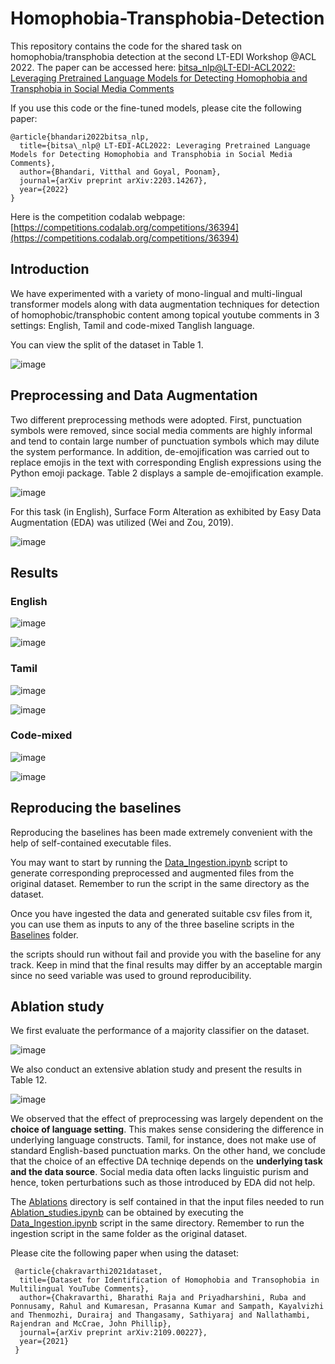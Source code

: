 # Homophobia-Transphobia-Detection

This repository contains the code for the shared task on homophobia/transphobia detection at the second LT-EDI Workshop @ACL 2022. The paper can be accessed here: [bitsa_nlp@LT-EDI-ACL2022: Leveraging Pretrained Language Models for Detecting Homophobia and Transphobia in Social Media Comments](https://arxiv.org/abs/2203.14267)

If you use this code or the fine-tuned models, please cite the following paper:

```
@article{bhandari2022bitsa_nlp,
  title={bitsa\_nlp@ LT-EDI-ACL2022: Leveraging Pretrained Language Models for Detecting Homophobia and Transphobia in Social Media Comments},
  author={Bhandari, Vitthal and Goyal, Poonam},
  journal={arXiv preprint arXiv:2203.14267},
  year={2022}
}
```

Here is the competition codalab webpage: [https://competitions.codalab.org/competitions/36394](https://competitions.codalab.org/competitions/36394)

## Introduction

We have experimented with a variety of mono-lingual and multi-lingual transformer models along with data augmentation techniques for detection of homophobic/transphobic content among topical youtube comments in 3 settings: English, Tamil and code-mixed Tanglish language.

You can view the split of the dataset in Table 1.

![image](https://user-images.githubusercontent.com/51982356/163250513-48f099e4-fc68-4a36-807a-c7f89dcb4d7f.png)

## Preprocessing and Data Augmentation

Two different preprocessing methods were adopted. First, punctuation symbols were removed, since social media comments are highly informal and tend to contain large number of punctuation symbols which may dilute the system performance. In addition, de-emojification was carried out to replace emojis in the text with corresponding English expressions using the Python emoji package. Table 2 displays a sample de-emojification example.

![image](https://user-images.githubusercontent.com/51982356/163255747-35dbcccb-5492-40ed-9eac-e01a171cabbe.png)

For this task (in English), Surface Form Alteration as exhibited by Easy Data Augmentation (EDA) was utilized (Wei and Zou, 2019).

![image](https://user-images.githubusercontent.com/51982356/163255889-b72cb0ac-7430-4089-be4b-6159d956ee1f.png)

## Results

### English

![image](https://user-images.githubusercontent.com/51982356/163254920-b1e8b7bd-7f2e-4e60-a5be-245c94ccfb3f.png)

![image](https://user-images.githubusercontent.com/51982356/163254983-152b986e-adf2-4aa0-ad34-13f030d6e565.png)

### Tamil

![image](https://user-images.githubusercontent.com/51982356/163255020-946302b8-f639-418b-91e7-50e0539f88dd.png)

![image](https://user-images.githubusercontent.com/51982356/163255062-72fad5eb-f012-4f40-a6d7-50b060478be2.png)


### Code-mixed

![image](https://user-images.githubusercontent.com/51982356/163255220-0715bc4d-2659-4342-b545-b65c80764a77.png)

![image](https://user-images.githubusercontent.com/51982356/163255287-416b1482-5c34-44e1-8525-67abb157e4bc.png)


## Reproducing the baselines

Reproducing the baselines has been made extremely convenient with the help of self-contained executable files.

You may want to start by running the [Data_Ingestion.ipynb](https://github.com/vitthal-bhandari/Homophobia-Transphobia-Detection/blob/master/Baselines/Data_Ingestion.ipynb) script to generate corresponding preprocessed and augmented files from the original dataset. Remember to run the script in the same directory as the dataset.

Once you have ingested the data and generated suitable csv files from it, you can use them as inputs to any of the three baseline scripts in the [Baselines](https://github.com/vitthal-bhandari/Homophobia-Transphobia-Detection/tree/master/Baselines) folder.

the scripts should run without fail and provide you with the baseline for any track. Keep in mind that the final results may differ by an acceptable margin since no seed variable was used to ground reproducibility.

## Ablation study

We first evaluate the performance of a majority classifier on the dataset.

![image](https://user-images.githubusercontent.com/51982356/163253592-e4655629-99b1-4321-b634-f4fa6ea4ad64.png)

We also conduct an extensive ablation study and present the results in Table 12.

![image](https://user-images.githubusercontent.com/51982356/163252217-07a81eb7-0fae-43b6-b732-c9dd8f06bdae.png)

We observed that the effect of preprocessing was largely dependent on the **choice of language setting**. This makes sense considering the difference in underlying language constructs. Tamil, for instance, does not make use of standard English-based punctuation marks. On the other hand, we conclude that the choice of an effective DA techniqe depends on the **underlying task and the data source**. Social media data often lacks linguistic purism and hence, token perturbations such as those introduced by EDA did not help.

The [Ablations](https://github.com/vitthal-bhandari/Homophobia-Transphobia-Detection/tree/master/Ablations) directory is self contained in that the input files needed to run [Ablation_studies.ipynb](https://github.com/vitthal-bhandari/Homophobia-Transphobia-Detection/blob/master/Ablations/Ablation_studies.ipynb) can be obtained by executing the [Data_Ingestion.ipynb](https://github.com/vitthal-bhandari/Homophobia-Transphobia-Detection/blob/master/Ablations/Data_Ingestion.ipynb) script in the same directory. Remember to run the ingestion script in the same folder as the original dataset.

Please cite the following paper when using the dataset:

```
 @article{chakravarthi2021dataset,
  title={Dataset for Identification of Homophobia and Transophobia in Multilingual YouTube Comments},
  author={Chakravarthi, Bharathi Raja and Priyadharshini, Ruba and Ponnusamy, Rahul and Kumaresan, Prasanna Kumar and Sampath, Kayalvizhi and Thenmozhi, Durairaj and Thangasamy, Sathiyaraj and Nallathambi, Rajendran and McCrae, John Phillip},
  journal={arXiv preprint arXiv:2109.00227},
  year={2021}
 }
```
